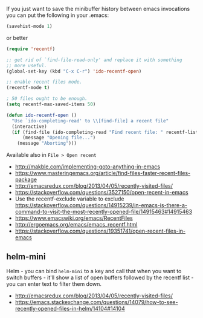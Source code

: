 
If you just want to save the minibuffer history between emacs invocations you can put the following in your .emacs:

```lisp
(savehist-mode 1)
```

or better

```lisp
(require 'recentf)

;; get rid of `find-file-read-only' and replace it with something
;; more useful.
(global-set-key (kbd "C-x C-r") 'ido-recentf-open)

;; enable recent files mode.
(recentf-mode t)

; 50 files ought to be enough.
(setq recentf-max-saved-items 50)

(defun ido-recentf-open ()
  "Use `ido-completing-read' to \\[find-file] a recent file"
  (interactive)
  (if (find-file (ido-completing-read "Find recent file: " recentf-list))
      (message "Opening file...")
    (message "Aborting")))
```

Available also in `File > Open recent`

- http://makble.com/implementing-goto-anything-in-emacs
- https://www.masteringemacs.org/article/find-files-faster-recent-files-package
- http://emacsredux.com/blog/2013/04/05/recently-visited-files/
- https://stackoverflow.com/questions/3527150/open-recent-in-emacs
- Use the recentf-exclude variable to exclude  https://stackoverflow.com/questions/14915239/in-emacs-is-there-a-command-to-visit-the-most-recently-opened-file/14915463#14915463
- https://www.emacswiki.org/emacs/RecentFiles
- http://ergoemacs.org/emacs/emacs_recentf.html
- https://stackoverflow.com/questions/19351741/open-recent-files-in-emacs

## helm-mini

Helm - you can bind `helm-mini` to a key and call that when you want to switch buffers - it'll show a list of open buffers followed by the recentf list - you can enter text to filter them down.

- http://emacsredux.com/blog/2013/04/05/recently-visited-files/
- https://emacs.stackexchange.com/questions/14079/how-to-see-recently-opened-files-in-helm/14104#14104